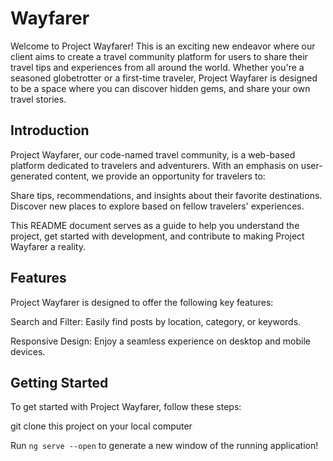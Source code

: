 # Wayfarer

Welcome to Project Wayfarer! This is an exciting new endeavor where our client aims to create a travel community platform for users to share their travel tips and experiences from all around the world. Whether you're a seasoned globetrotter or a first-time traveler, Project Wayfarer is designed to be a space where you can discover hidden gems, and share your own travel stories.

## Introduction
Project Wayfarer, our code-named travel community, is a web-based platform dedicated to travelers and adventurers. With an emphasis on user-generated content, we provide an opportunity for travelers to:

Share tips, recommendations, and insights about their favorite destinations.
Discover new places to explore based on fellow travelers' experiences.

This README document serves as a guide to help you understand the project, get started with development, and contribute to making Project Wayfarer a reality.

## Features
Project Wayfarer is designed to offer the following key features:

Search and Filter: Easily find posts by location, category, or keywords.

Responsive Design: Enjoy a seamless experience on desktop and mobile devices.

## Getting Started
To get started with Project Wayfarer, follow these steps:

git clone this project on your local computer 

Run `ng serve --open` to generate a new window of the running application!


